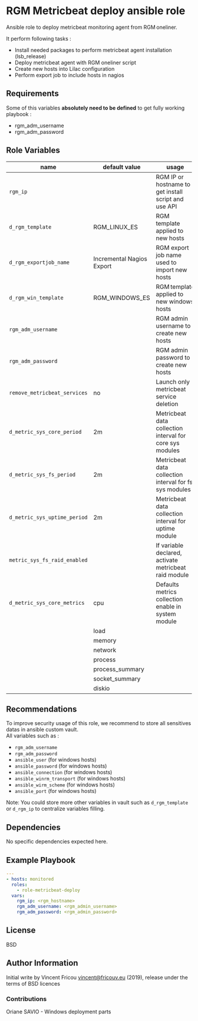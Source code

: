 # RGM Metricbeat deploy ansible role

Ansible role to deploy metricbeat monitoring agent from RGM oneliner.

It perform following tasks :

- Install needed packages to perform metricbeat agent installation (lsb_release)
- Deploy metricbeat agent with RGM oneliner script
- Create new hosts into Lilac configuration
- Perform export job to include hosts in nagios

## Requirements

Some of this variables **absolutely need to be defined** to get fully working playbook :

- rgm_adm_username
- rgm_adm_password

## Role Variables

| name                             | default value             | usage                                                    |
| -------------------------------- | --------------------------| -------------------------------------------------------- |
| ```rgm_ip```                     |                           | RGM IP or hostname to get install script and use API     |
| ```d_rgm_template```             | RGM_LINUX_ES              | RGM template applied to new hosts                        |
| ```d_rgm_exportjob_name```       | Incremental Nagios Export | RGM export job name used to import new hosts             |
| ```d_rgm_win_template```         | RGM_WINDOWS_ES            | RGM template applied to new windows hosts                |
| ```rgm_adm_username```           |                           | RGM admin username to create new hosts                   |
| ```rgm_adm_password```           |                           | RGM admin password to create new hosts                   |
| ```remove_metricbeat_services``` | no                        | Launch only metricbeat service deletion                  |
| ```d_metric_sys_core_period```   | 2m                        | Metricbeat data collection interval for core sys modules |
| ```d_metric_sys_fs_period```     | 2m                        | Metricbeat data collection interval for fs sys modules   |
| ```d_metric_sys_uptime_period``` | 2m                        | Metricbeat data collection interval for uptime module    |
| ```metric_sys_fs_raid_enabled``` |                           | If variable declared, activate metricbeat raid module    |
| ```d_metric_sys_core_metrics```  | cpu                       | Defaults metrics collection enable in system module      |
|                                  | load                      |                                                          |
|                                  | memory                    |                                                          |
|                                  | network                   |                                                          |
|                                  | process                   |                                                          |
|                                  | process_summary           |                                                          |
|                                  | socket_summary            |                                                          |
|                                  | diskio                    |                                                          |

## Recommendations

To improve security usage of this role, we recommend to store all sensitives datas in ansible custom vault.  
All variables such as :

- `rgm_adm_username`
- `rgm_adm_password`
- `ansible_user` (for windows hosts)
- `ansible_password` (for windows hosts)
- `ansible_connection` (for windows hosts)
- `ansible_winrm_transport` (for windows hosts)
- `ansible_wirm_scheme` (for windows hosts)
- `ansible_port` (for windows hosts)

Note: You could store more other variables in vault such as `d_rgm_template` or `d_rgm_ip` to centralize variables filling.

## Dependencies

No specific dependencies expected here.

## Example Playbook

```yaml
---
- hosts: monitored
  roles:
    - role-metricbeat-deploy
  vars:
    rgm_ip: <rgm_hostname>
    rgm_adm_username: <rgm_admin_username>
    rgm_adm_password: <rgm_admin_password>
```

## License

BSD

## Author Information

Initial write by Vincent Fricou <vincent@fricouv.eu> (2019), release under the terms of BSD licences

### Contributions

Oriane SAVIO - Windows deployment parts